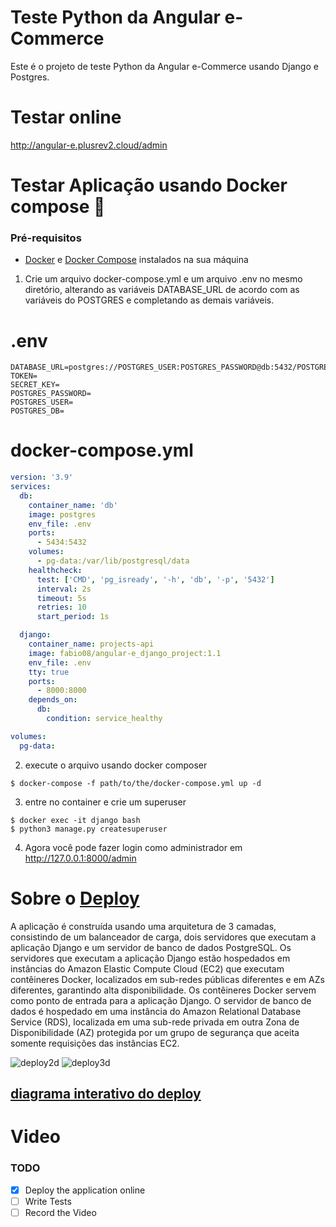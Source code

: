 # Teste Python da Angular e-Commerce

Este é o projeto de teste Python da Angular e-Commerce usando Django e Postgres.

# Testar online

http://angular-e.plusrev2.cloud/admin

# Testar Aplicação usando Docker compose 🐋
### Pré-requisitos
- [Docker](https://docs.docker.com/engine/install/) e [Docker Compose](https://docs.docker.com/compose/install/) instalados na sua máquina

1. Crie um arquivo docker-compose.yml e um arquivo .env no mesmo diretório, alterando as variáveis DATABASE_URL de acordo com as variáveis do POSTGRES e completando as demais variáveis.

# .env
```
DATABASE_URL=postgres://POSTGRES_USER:POSTGRES_PASSWORD@db:5432/POSTGRES_DB
TOKEN=
SECRET_KEY=
POSTGRES_PASSWORD=
POSTGRES_USER=
POSTGRES_DB=
```

# docker-compose.yml
```YAML
version: '3.9'
services:
  db:
    container_name: 'db'
    image: postgres
    env_file: .env
    ports:
      - 5434:5432
    volumes:
      - pg-data:/var/lib/postgresql/data
    healthcheck:
      test: ['CMD', 'pg_isready', '-h', 'db', '-p', '5432']
      interval: 2s
      timeout: 5s
      retries: 10
      start_period: 1s

  django:
    container_name: projects-api
    image: fabio08/angular-e_django_project:1.1
    env_file: .env
    tty: true
    ports:
      - 8000:8000
    depends_on:
      db:
        condition: service_healthy

volumes:
  pg-data:

```
2. execute o arquivo usando docker composer
```
$ docker-compose -f path/to/the/docker-compose.yml up -d
```
3. entre no container e crie um superuser
```
$ docker exec -it django bash
$ python3 manage.py createsuperuser
```
4. Agora você pode fazer login como administrador em http://127.0.0.1:8000/admin

# Sobre o [Deploy](https://app.cloudcraft.co/view/d1063e39-6fc0-4dd9-b2e9-e4d17e26a305?key=0dbcf276-4a72-409f-8b62-0f64f65e58fc)
A aplicação é construída usando uma arquitetura de 3 camadas, consistindo de um balanceador de carga, dois servidores que executam a aplicação Django e um servidor de banco de dados PostgreSQL. Os servidores que executam a aplicação Django estão hospedados em instâncias do Amazon Elastic Compute Cloud (EC2) que executam contêineres Docker, localizados em sub-redes públicas diferentes e em AZs diferentes, garantindo alta disponibilidade. Os contêineres Docker servem como ponto de entrada para a aplicação Django. O servidor de banco de dados é hospedado em uma instância do Amazon Relational Database Service (RDS), localizada em uma sub-rede privada em outra Zona de Disponibilidade (AZ) protegida por um grupo de segurança que aceita somente requisições das instâncias EC2.

![deploy2d](https://i.imgur.com/6YlzCca.png)
![deploy3d](https://i.imgur.com/waQYSNV.png)

## [diagrama interativo do deploy](https://app.cloudcraft.co/view/d1063e39-6fc0-4dd9-b2e9-e4d17e26a305?key=0dbcf276-4a72-409f-8b62-0f64f65e58fc)

# Video

### TODO
- [x] Deploy the application online
- [ ] Write Tests
- [ ] Record the Video
